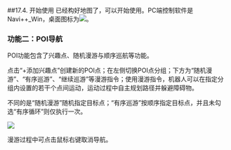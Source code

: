 ##17.4.	开始使用
已经构好地图了，可以开始使用。PC端控制软件是Navi++_Win，桌面图标为![](https://hbimg.huabanimg.com/a1f57be32169f25c60f9fd967229643cb64c2d7e46e8-YMM7OI_fw658)。

### 功能二：POI导航
POI功能包含了兴趣点、随机漫游与顺序巡航等功能。

点击“+添加兴趣点”创建新的POI点；在左侧切换POI点分组；下方为“随机漫游”、“有序巡游”、“继续巡游”等漫游指令；使用漫游指令，机器人可以在指定分组内设置的若干个点间运动，运动过程中自主规划路径并躲避障碍物。

不同的是“随机漫游”随机指定目标点；“有序巡游”按顺序指定目标点，并且未勾选“有序循环”则仅执行一次。

![](https://hbimg.huabanimg.com/a7fa2328f267cc97548c615b8773d3b740b747b2d2d8-dyvdtL_fw658)

漫游过程中可点击鼠标右键取消导航。